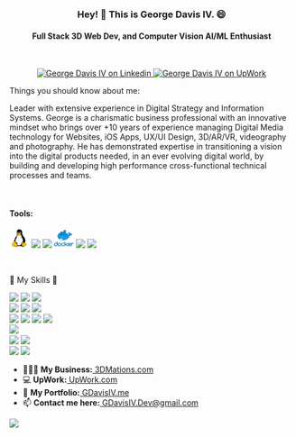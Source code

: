 
<h3 align="center">Hey! 👋 This is George Davis IV. 😄 </h3>

<h4 align="center">Full Stack 3D Web Dev, and Computer Vision AI/ML Enthusiast</h4>

</br>
<p align="center">
  <a href="https://www.linkedin.com/in/gdavisiv/" target="_blank"> 
    <img alt="George Davis IV on Linkedin" src="https://avatars3.githubusercontent.com/u/357098?s=200&v=4" width="40" height="40"> 
  </a>
    <a href="https://www.upwork.com/freelancers/~016f6ad97a8227b98b" target="_blank"> 
    <img alt="George Davis IV on UpWork" src="https://github.com/gdavisiv/gdavisiv/assets/7787759/8194060a-2e92-417a-ba98-5b9f1e947183" width="40" height="40"> 
  </a>
</p>

Things you should know about me:

Leader with extensive experience in Digital Strategy and Information Systems. George is a charismatic business professional with an innovative mindset who brings over +10 years of experience managing Digital Media technology for Websites, iOS Apps, UX/UI Design, 3D/AR/VR, videography and photography. He has demonstrated expertise in transitioning a vision into the digital products needed, in an ever evolving digital world, by building and developing high performance cross-functional technical processes and teams. 

</br>

#### Tools:
<code><img height="35" src="https://raw.githubusercontent.com/github/explore/80688e429a7d4ef2fca1e82350fe8e3517d3494d/topics/linux/linux.png"></code>
<code><img height="35" src="https://forums.kali.org/images/misc/kali-2.0-logo-TM.png"></code>
<code><img height="35" src="https://git-scm.com/images/logos/logomark-white@2x.png"></code>
<code><img height="35" src="https://raw.githubusercontent.com/github/explore/80688e429a7d4ef2fca1e82350fe8e3517d3494d/topics/docker/docker.png"></code>
<code><img height="35" src="https://resources.jetbrains.com/storage/products/pycharm/img/meta/pycharm_logo_300x300.png"></code>
<code><img height="35" src="https://upload.wikimedia.org/wikipedia/commons/thumb/9/9a/Visual_Studio_Code_1.35_icon.svg/512px-Visual_Studio_Code_1.35_icon.svg.png?20210804221519"></code>

</br>

🌱 My Skills 🌱

![](https://img.shields.io/badge/Framework-React.js-informational?style=flat&logo=reactjs&logoColor=white&color=3bac3a)
![](https://img.shields.io/badge/Framework-Three.js-informational?style=flat&logo=threejs&logoColor=white&color=3bac3a)
![](https://img.shields.io/badge/Framework-Next.js-informational?style=flat&logo=nextjs&logoColor=white&color=3bac3a)
<br>
![](https://img.shields.io/badge/Framework-WebGL-informational?style=flat&logo=webgl&logoColor=white&color=3bac3a)
![](https://img.shields.io/badge/Framework-Babylon.js-informational?style=flat&logo=babylon&logoColor=white&color=3bac3a)
![](https://img.shields.io/badge/Framework-Angular-informational?style=flat&logo=angular&logoColor=white&color=3bac3a)
<br>
![](https://img.shields.io/badge/Language-JavaScript-informational?style=flat&logo=javascript&logoColor=white&color=3bac3a)
![](https://img.shields.io/badge/Language-PHP-informational?style=flat&logo=php&logoColor=white&color=3bac3a)
![](https://img.shields.io/badge/Language-Python-informational?style=flat&logo=python&logoColor=white&color=3bac3a)
![](https://img.shields.io/badge/Language-Swift-informational?style=flat&logo=swift&logoColor=white&color=3bac3a)
<br>
![](https://img.shields.io/badge/CI/CD-Github_Action-informational?style=flat&logo=github&logoColor=white&color=3bac3a)
<br>
![](https://img.shields.io/badge/Database-MySQL-informational?style=flat&logo=mysql&logoColor=white&color=3bac3a)
![](https://img.shields.io/badge/Database-MongoDB-informational?style=flat&logo=mongodb&logoColor=white&color=3bac3a)
<br>
![](https://img.shields.io/badge/Shell-Bash-informational?style=flat&logo=gnu-bash&logoColor=white&color=3bac3a)
![](https://img.shields.io/badge/Tools-Docker-informational?style=flat&logo=docker&logoColor=white&color=3bac3a)

- 👨🏽‍💻 <b>My Business:</b><a href="https://www.3DMations.com">  3DMations.com</a>
- 💻 <b>UpWork:</b><a href="https://www.upwork.com/freelancers/~016f6ad97a8227b98b">  UpWork.com</a>
- 🤖 <b>My Portfolio:</b><a href="https://www.gdavisiv.me">  GDavisIV.me</a>
- 📫 <b>Contact me here:</b><a href="mailto:gdavisiv.dev@gmail.com" target="_blank"> GDavisIV.Dev@gmail.com</a>


![](https://komarev.com/ghpvc/?username=gdavisiv&color=brightgreen)
